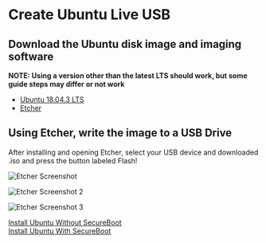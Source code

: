 # Create Ubuntu Live USB

## Download the Ubuntu disk image and imaging software
__NOTE: Using a version other than the latest LTS should work, but some guide steps may differ or not work__
* [Ubuntu 18.04.3 LTS](http://releases.ubuntu.com/18.04/ubuntu-18.04.3-desktop-amd64.iso)
* [Etcher](https://www.balena.io/etcher/)

## Using Etcher, write the image to a USB Drive

After installing and opening Etcher, select your USB device and downloaded .iso and press the button labeled Flash!

![Etcher Screenshot](https://github.com/kfechter/LegionY530Ubuntu/raw/84dfd189e2f21102bcb7e97d45d539b353a55143/Images/etcherScreen.PNG "Etcher Screenshot")

![Etcher Screenshot 2](https://github.com/kfechter/LegionY530Ubuntu/raw/84dfd189e2f21102bcb7e97d45d539b353a55143/Images/etcherScreen2.PNG "Etcher Screenshot")

![Etcher Screenshot 3](https://github.com/kfechter/LegionY530Ubuntu/raw/84dfd189e2f21102bcb7e97d45d539b353a55143/Images/etcherScreen3.PNG "Etcher Screenshot")

[Install Ubuntu Without SecureBoot](Sections/SecureBootOff.md)    
[Install Ubuntu With SecureBoot](Sections/SecureBootOn.md)
